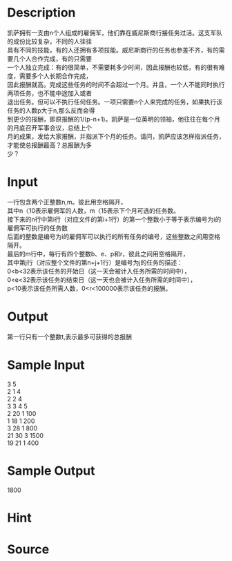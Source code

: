 
# Description

<div class="content"><div>凯萨拥有一支由n个人组成的雇佣军，他们靠在威尼斯商行接任务过活。这支军队的成份比较复杂，不同的人往往</div>
<div>具有不同的技能，有的人还拥有多项技能。威尼斯商行的任务也参差不齐，有的需要几个人合作完成，有的只需要</div>
<div>一个人独立完成：有的很简单，不需要耗多少时间，因此报酬也较低，有的很有难度，需要多个人长期合作完成，</div>
<div>因此报酬就高。完成这些任务的时间不会超过一个月。并且，一个人不能同时执行两项任务，也不能中途加入或者</div>
<div>退出任务。但可以不执行任何任务。一项只需要n个人来完成的任务，如果执行该任务的人数p大于n,那么反而会得</div>
<div>到更少的报酬，即原报酬的1/(p-n+1)。凯萨是一位英明的领袖，他往往在每个月的月底召开军事会议，总结上个</div>
<div>月的成果，发给大家报酬，并指派下个月的任务。请问，凯萨应该怎样指派任务，才能使总报酬最高？总报酬为多</div>
<div>少？</div></div>

# Input

<div class="content"><div>
<div>
<div>一行包含两个正整数n,m。彼此用空格隔开，</div>
<div>其中n〈10表示雇佣军的人数，m〈15表示下个月可选的任务数。</div>
<div>接下来的n行中第i行（对应文件的第i+1行）的第一个整数小于等于表示编号为i的雇佣军可执行的任务数</div>
<div>后面的整数是编号为i的雇佣军可以执行的所有任务的编号，这些整数之间用空格隔开。</div>
<div>最后的m行中，每行有四个整数b、e、p和r，彼此之间用空格隔开，</div>
<div>其中第j行（对应整个文件的第n+j+1行）是编号为j的任务的描述：</div>
<div>0&lt;b&lt;32表示该任务的开始日（这一天会被计入任务所需的时间中），</div>
<div>0&lt;e&lt;32表示该任务的结束日（这一天也会被计入任务所需的时间中），</div>
<div>p&lt;10表示该任务所需人数，0&lt;r&lt;100000表示该任务的报酬。</div>
</div>
</div></div>

# Output

<div class="content"><p>第一行只有一个整数t,表示最多可获得的总报酬</p></div>

# Sample Input

<div class="content"><span class="sampledata">3 5<br/>
2 1 4<br/>
2 2 4<br/>
3 3 4 5<br/>
2 20 1 100 <br/>
1 18 1 200 <br/>
3 28 1 800 <br/>
21 30 3 1500 <br/>
19 21 1 400 </span></div>

# Sample Output

<div class="content"><span class="sampledata">1800</span></div>

# Hint

<div class="content"><p></p></div>

# Source

<div class="content"><p><a href="problemset.php?search="></a></p></div>

